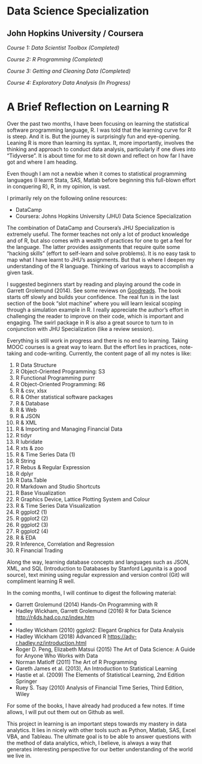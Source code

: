# Data Science Specialization 
## John Hopkins University / Coursera

*Course 1: Data Scientist Toolbox (Completed)*

*Course 2: R Programming (Completed)*

*Course 3: Getting and Cleaning Data (Completed)*

*Course 4: Exploratory Data Analysis (In Progress)*


# A Brief Reflection on Learning R

Over the past two months, I have been focusing on learning the statistical software programming language, R. I was told that the learning curve for R is steep. And it is. But the journey is surprisingly fun and eye-opening. Leaning R is more than learning its syntax. It, more importantly, involves the thinking and approach to conduct data analysis, particularly if one dives into “Tidyverse”. It is about time for me to sit down and reflect on how far I have got and where I am heading.

Even though I am not a newbie when it comes to statistical programming languages (I learnt Stata, SAS, Matlab before beginning this full-blown effort in conquering R), R, in my opinion, is vast. 

I primarily rely on the following online resources:

* DataCamp
* Coursera: Johns Hopkins University (JHU) Data Science Specialization

The combination of DataCamp and Coursera’s JHU Specialization is extremely useful. The former teaches not only a lot of product knowledge and of R, but also comes with a wealth of practices for one to get a feel for the language. The latter provides assignments that require quite some “hacking skills” (effort to self-learn and solve problems). It is no easy task to map what I have learnt to JHU’s assignments. But that is where I deepen my understanding of the R language. Thinking of various ways to accomplish a given task. 

I suggested beginners start by reading and playing around the code in Garrett Grolemund (2014). See some reviews on [Goodreads](https://www.goodreads.com/book/show/22779823-hands-on-programming-with-r). The book starts off slowly and builds your confidence. The real fun is in the last section of the book “slot machine” where you will learn lexical scoping through a simulation example in R. I really appreciate the author’s effort in challenging the reader to improve on their code, which is important and engaging. The swirl package in R is also a great source to turn to in conjunction with JHU Specialization (like a review session). 

Everything is still work in progress and there is no end to learning. Taking MOOC courses is a great way to learn. But the effort lies in practices, note-taking and code-writing. Currently, the content page of all my notes is like:

1. R Data Structure
2. R Object-Oriented Programming: S3
3. R Functional Programming purrr
4. R Object-Oriented Programming: R6
5. R & csv, xlsx
6. R & Other statistical software packages
7. R & Database
8. R & Web
9. R & JSON
10. R & XML
11. R & Importing and Managing Financial Data
12. R tidyr
13. R lubridate
14. R xts & zoo
15. R & Time Series Data (1)
16. R String
17. R Rebus & Regular Expression
18. R dplyr
19. R Data.Table
20. R Markdown and Studio Shortcuts
21. R Base Visualization
22. R Graphics Device, Lattice Plotting System and Colour
23. R & Time Series Data Visualization
24. R ggplot2 (1)
25. R ggplot2 (2)
26. R ggplot2 (3)
27. R ggplot2 (4)
28. R & EDA
29. R Inference, Correlation and Regression
30. R Financial Trading


Along the way, learning database concepts and languages such as JSON, XML, and SQL (Introduction to Databases by Stanford Lagunita is a good source), text mining using regular expression and version control (Git) will compliment learning R well.

In the coming months, I will continue to digest the following material:

* Garrett Grolemund (2014) Hands-On Programming with R
* Hadley Wickham, Garrett Grolemund (2016) R for Data Science http://r4ds.had.co.nz/index.htm
*
* Hadley Wickham (2010) ggplot2: Elegant Graphics for Data Analysis 
* Hadley Wickham (2018) Advanced R https://adv-r.hadley.nz/introduction.html
* Roger D. Peng, Elizabeth Matsui (2015) The Art of Data Science: A Guide for Anyone Who Works with Data
* Norman Matloff (2011) The Art of R Programming
* Gareth James et al. (2013), An Introduction to Statistical Learning
* Hastie et al. (2009) The Elements of Statistical Learning, 2nd Edition Springer
* Ruey S. Tsay (2010) Analysis of Financial Time Series, Third Edition, Wiley

For some of the books, I have already had produced a few notes. If time allows, I will put out them out on Github as well.

This project in learning is an important steps towards my mastery in data analytics. It lies in nicely with other tools such as Python, Matlab, SAS, Excel VBA, and Tableau. The ultimate goal is to be able to answer questions with the method of data analytics, which, I believe, is always a way that generates interesting perspective for our better understanding of the world we live in.
